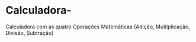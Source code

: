 # Calculadora-
Calculadora com as quatro Operações Matemáticas (Adição, Multiplicação, Divisão, Subtração)
